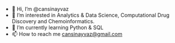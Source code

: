 - 👋 Hi, I’m @cansinayvaz
- 👀 I’m interested in Analytics & Data Science, Computational Drug Discovery and Chemoinformatics.
- 🌱 I’m currently learning Python & SQL
- 📫 How to reach me cansinayvaz@gmail.com

<!---
cansinayvaz/cansinayvaz is a ✨ special ✨ repository because its `README.md` (this file) appears on your GitHub profile.
You can click the Preview link to take a look at your changes.
--->
